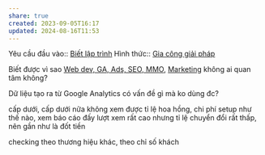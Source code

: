 ```yaml
---
share: true
created: 2023-09-05T16:17
updated: 2024-08-16T11:53
---
```

Yêu cầu đầu vào:: [Biết lập trình](../../1%20Y%C3%AAu%20c%E1%BA%A7u%20%C4%91%E1%BA%A7u%20v%C3%A0o/Theo%20ki%E1%BA%BFn%20th%E1%BB%A9c,%20k%E1%BB%B9%20n%C4%83ng/Bi%E1%BA%BFt%20l%E1%BA%ADp%20tr%C3%ACnh.md)
Hình thức:: [Gia công giải pháp](../../2%20H%C3%ACnh%20th%E1%BB%A9c/Gia%20c%C3%B4ng%20gi%E1%BA%A3i%20ph%C3%A1p.md)

Biết được vì sao [Web dev, GA, Ads, SEO, MMO](Web%20dev,%20GA,%20Ads,%20SEO,%20MMO.md), [Marketing](%F0%9F%93%90%20D%E1%BB%B1%20%C3%A1n/%CE%9E%20K%E1%BA%BFt%20qu%E1%BA%A3%20truy%E1%BB%81n%20th%C3%B4ng/N%C6%A1i%20%C4%91%C4%83ng/Nh%C3%B3m%20Facebook/Ngh%E1%BB%81%20nghi%E1%BB%87p/Marketing.md) không ai quan tâm không?

Dữ liệu tạo ra từ Google Analytics có vấn đề gì mà ko dùng đc?

cấp dưới, cấp dưới nữa không xem được 
tỉ lệ hoa hồng, chi phí setup như thế nào, xem báo cáo đấy
lượt xem rất cao nhưng tỉ lệ chuyển đổi rất thấp, nên gần như là đốt tiền

checking theo thương hiệu khác, theo chỉ số khách
